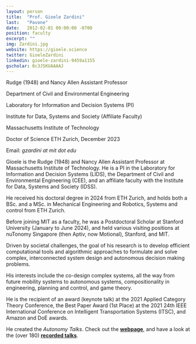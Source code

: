 ```yaml
---
layout: person
title:  "Prof. Gioele Zardini"
last:   "Pavone"
date:   2012-02-01 00:00:00 -0700
position: faculty
excerpt: ""
img: Zardini.jpg
website: https://gioele.science
twitter: GioeleZardini
linkedin: gioele-zardini-9459a1155
gscholar: 0c3J5KUAAAAJ
---
```


Rudge (1948) and Nancy Allen Assistant Professor

Department of Civil and Environmental Engineering

Laboratory for Information and Decision Systems (PI)

Institute for Data, Systems and Society (Affiliate Faculty)

Massachusetts Institute of Technology

Doctor of Science ETH Zurich, December 2023

Email: <em>gzardini at mit dot edu</em>

Gioele is the Rudge (1948) and Nancy Allen Assistant Professor at Massachusetts Institute of Technology. He is a PI in the Laboratory for Information and Decision Systems (LIDS), the Department of Civil and Environmental Engineering (CEE), and an affiliate faculty with the Institute for Data, Systems and Society (IDSS). 

He received his doctoral degree in 2024 from ETH Zurich, and holds both a BSc. and a MSc. in Mechanical Engineering and Robotics, Systems and control from ETH Zurich.

Before joining MIT as a faculty, he was a Postdoctoral Scholar at Stanford University (January to June 2024), and held various visiting positions at nuTonomy Singapore (then Aptiv, now Motional), Stanford, and MIT.

Driven by societal challenges, the goal of his research is to develop efficient computational tools and algorithmic approaches to formulate and solve complex, interconnected system design and autonomous decision making problems.

His interests include the co-design complex systems, all the way from future mobility systems to autonomous systems, compositionality in engineering, planning and control, and game theory.

He is the recipient of an award (keynote talk) at the 2021 Applied Category Theory Conference, the Best Paper Award (1st Place) at the 2021 24th IEEE International Conference on Intelligent Transportation Systems (ITSC), and Amazon and DoE awards.
		
He created the <em>Autonomy Talks</em>. Check out the <b><a class="black-link" href="https://zardini.mit.edu/autonomytalks" target="_blank">webpage</a></b>, and have a look at the (over 180) <b><a class="black-link" href="https://www.youtube.com/playlist?list=PLOjPogOkotlO-nrJ1Pw2hWMpqh7E-_L97" target="_blank">recorded talks</a></b>.